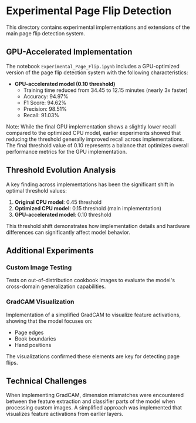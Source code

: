 # Experimental Page Flip Detection

This directory contains experimental implementations and extensions of the main page flip detection system.

## GPU-Accelerated Implementation

The notebook `Experimental_Page_Flip.ipynb` includes a GPU-optimized version of the page flip detection system with the following characteristics:

- **GPU-accelerated model (0.10 threshold)**
  - Training time reduced from 34.45 to 12.15 minutes (nearly 3x faster)
  - Accuracy: 94.97%
  - F1 Score: 94.62%
  - Precision: 98.51%
  - Recall: 91.03%

Note: While the final GPU implementation shows a slightly lower recall compared to the optimized CPU model, earlier experiments showed that reducing the threshold generally improved recall across implementations. The final threshold value of 0.10 represents a balance that optimizes overall performance metrics for the GPU implementation.

## Threshold Evolution Analysis

A key finding across implementations has been the significant shift in optimal threshold values:

1. **Original CPU model**: 0.45 threshold
2. **Optimized CPU model**: 0.15 threshold (main implementation)
3. **GPU-accelerated model**: 0.10 threshold

This threshold shift demonstrates how implementation details and hardware differences can significantly affect model behavior.

## Additional Experiments

### Custom Image Testing
Tests on out-of-distribution cookbook images to evaluate the model's cross-domain generalization capabilities.

### GradCAM Visualization
Implementation of a simplified GradCAM to visualize feature activations, showing that the model focuses on:
- Page edges
- Book boundaries
- Hand positions

The visualizations confirmed these elements are key for detecting page flips.

## Technical Challenges

When implementing GradCAM, dimension mismatches were encountered between the feature extraction and classifier parts of the model when processing custom images. A simplified approach was implemented that visualizes feature activations from earlier layers.
